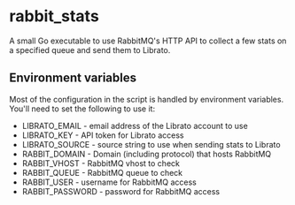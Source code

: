 # rabbit_stats

A small Go executable to use RabbitMQ's HTTP API to collect a few stats on a specified queue and send them to Librato.

## Environment variables

Most of the configuration in the script is handled by environment variables. You'll need to set the following to use it:

* LIBRATO_EMAIL - email address of the Librato account to use
* LIBRATO_KEY - API token for Librato access
* LIBRATO_SOURCE - source string to use when sending stats to Librato
* RABBIT_DOMAIN - Domain (including protocol) that hosts RabbitMQ
* RABBIT_VHOST - RabbitMQ vhost to check
* RABBIT_QUEUE - RabbitMQ queue to check
* RABBIT_USER - username for RabbitMQ access
* RABBIT_PASSWORD - password for RabbitMQ access
